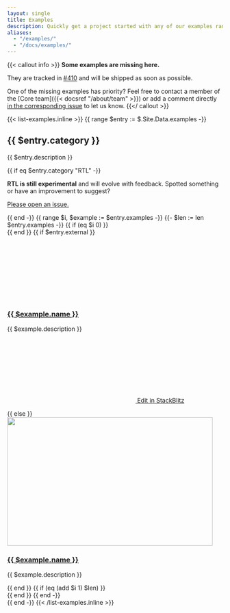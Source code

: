 ```yaml
---
layout: single
title: Examples
description: Quickly get a project started with any of our examples ranging from using parts of the framework to custom components and layouts.
aliases:
  - "/examples/"
  - "/docs/examples/"
---
```


{{< callout info >}}
**Some examples are missing here.**

They are tracked in [#410](https://github.com/Orange-OpenSource/Orange-Boosted-Bootstrap/issues/410) and will be shipped as soon as possible.

One of the missing examples has priority? Feel free to contact a member of the [Core team]({{< docsref "/about/team" >}}) or add a comment directly [in the corresponding issue](https://github.com/Orange-OpenSource/Orange-Boosted-Bootstrap/issues/410) to let us know.
{{</ callout >}}

{{< list-examples.inline >}}
{{ range $entry := $.Site.Data.examples -}}
<div class="bd-content mt-5">
  <h2 id="{{ $entry.category | urlize }}">{{ $entry.category }}</h2>
  <p>{{ $entry.description }}</p>
  {{ if eq $entry.category "RTL" -}}
    <div class="bd-callout bd-callout-warning small">
      <p>
        <strong>RTL is still experimental</strong> and will evolve with feedback. Spotted something or have an improvement to suggest?
      </p>
      <p><a href="{{ $.Site.Params.repo }}/issues/new/choose">Please open an issue.</a></p>
    </div>
  {{ end -}}
  {{ range $i, $example := $entry.examples -}}
    {{- $len := len $entry.examples -}}
    {{ if (eq $i 0) }}<div class="row">{{ end }}
      {{ if $entry.external }}
        <div class="col-md-6 col-lg-4 mb-3 d-flex gap-3">
          <svg class="bi fs-5 flex-shrink-0"><use xlink:href="#box-seam"></use></svg>
          <div>
            <h3 class="h5 mb-1">
              <a class="d-block link-offset-1" href="{{ $.Site.Params.bootstrap_github_org }}{{ $example.url }}/" target="_blank">
                {{ $example.name }}
              </a>
            </h3>
            <p class="text-muted">{{ $example.description }}</p>
            <p>
              <a class="icon-link link-secondary link-offset-1" href="https://stackblitz.com/github/twbs{{ $example.url }}?file=index.html" target="_blank">
                <svg class="bi flex-shrink-0"><use xlink:href="#lightning-charge-fill"></use></svg>
                Edit in StackBlitz
              </a>
            </p>
          </div>
        </div>
      {{ else }}
        <div class="col-sm-6 col-md-3 mb-3">
          <a class="d-block link-offset-1" href="/docs/{{ $.Site.Params.docs_version }}/examples/{{ $example.name | urlize }}/"{{ if in $example.name "RTL" }} hreflang="ar"{{ end }}>
            <img class="img-thumbnail mb-3" srcset="/docs/{{ $.Site.Params.docs_version }}/assets/img/examples/{{ $example.name | urlize }}.png,
                                                    /docs/{{ $.Site.Params.docs_version }}/assets/img/examples/{{ $example.name | urlize }}@2x.png 2x"
                                            src="/docs/{{ $.Site.Params.docs_version }}/assets/img/examples/{{ $example.name | urlize }}.png"
                                            alt=""
                                            width="480" height="300"
                                            loading="lazy">
            <h3 class="h5 mb-1">
              {{ $example.name }}
            </h3>
          </a>
          <p class="text-muted">{{ $example.description }}</p>
        </div>
      {{ end }}
    {{ if (eq (add $i 1) $len) }}</div>{{ end }}
  {{ end -}}
</div>
{{ end -}}
{{< /list-examples.inline >}}
